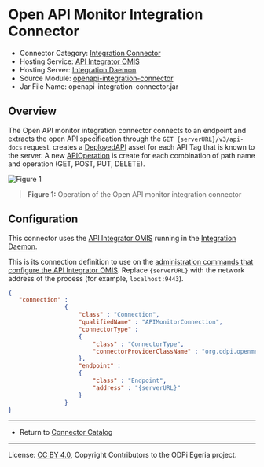 <!-- SPDX-License-Identifier: CC-BY-4.0 -->
<!-- Copyright Contributors to the ODPi Egeria project. -->

# Open API Monitor Integration Connector

* Connector Category: [Integration Connector](../../../open-metadata-implementation/governance-servers/integration-daemon-services/docs/integration-connector.md)
* Hosting Service: [API Integrator OMIS](../../../open-metadata-implementation/integration-services/topic-integrator)
* Hosting Server: [Integration Daemon](../../../open-metadata-implementation/admin-services/docs/concepts/integration-daemon.md)
* Source Module: [openapi-integration-connector](../../../open-metadata-implementation/adapters/open-connectors/integration-connectors/openapi-integration-connector)
* Jar File Name: openapi-integration-connector.jar

## Overview

The Open API monitor integration connector connects to an endpoint and
extracts the open API specification through the `GET {serverURL}/v3/api-docs`
request.
creates a 
[DeployedAPI](../open-metadata-types/0212-Deployed-APIs.md)
asset for each API Tag that is known to the server.
A new [APIOperation](../open-metadata-types/0536-API-Schemas.md) is create
for each combination of path name and operation (GET, POST, PUT, DELETE).

![Figure 1](open-api-monitor-integration-connector.png)
> **Figure 1:** Operation of the Open API monitor integration connector


## Configuration

This connector uses the [API Integrator OMIS](/egeria-docs/services/omis/api-integrator/overview)
running in the [Integration Daemon](/egeria-docs/concepts/integration-daemon).

This is its connection definition to use on the 
[administration commands that configure the API Integrator OMIS](../../../open-metadata-implementation/admin-services/docs/user/configuring-the-integration-services.md).
Replace `{serverURL}` with the network address of the process (for example, `localhost:9443`).


```json
{
   "connection" : 
                { 
                    "class" : "Connection",
                    "qualifiedName" : "APIMonitorConnection",
                    "connectorType" : 
                    {
                        "class" : "ConnectorType",
                        "connectorProviderClassName" : "org.odpi.openmetadata.adapters.connectors.integration.openapis.OpenAPIMonitorIntegrationProvider"
                    },
                    "endpoint" :
                    {
                        "class" : "Endpoint",
                        "address" : "{serverURL}"
                    }
                }
}
```

----
* Return to [Connector Catalog](.)

----
License: [CC BY 4.0](https://creativecommons.org/licenses/by/4.0/),
Copyright Contributors to the ODPi Egeria project.